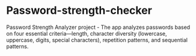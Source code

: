 # Password-strength-checker
Password Strength Analyzer project - The app analyzes passwords based on four essential criteria—length, character diversity (lowercase, uppercase, digits, special characters), repetition patterns, and sequential patterns.
